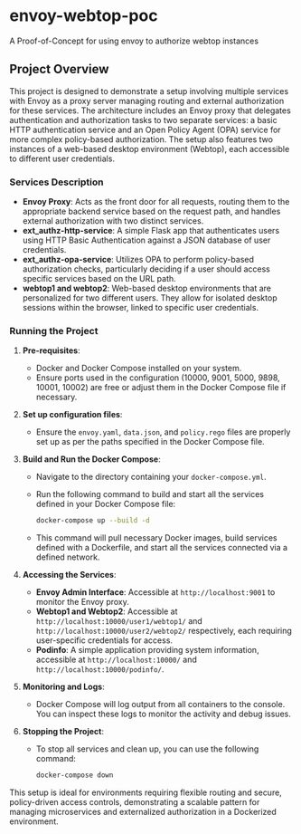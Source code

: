 # envoy-webtop-poc
A Proof-of-Concept for using envoy to authorize webtop instances

## Project Overview

This project is designed to demonstrate a setup involving multiple services with Envoy as a proxy server managing routing and external authorization for these services. The architecture includes an Envoy proxy that delegates authentication and authorization tasks to two separate services: a basic HTTP authentication service and an Open Policy Agent (OPA) service for more complex policy-based authorization. The setup also features two instances of a web-based desktop environment (Webtop), each accessible to different user credentials.

### Services Description

- **Envoy Proxy**: Acts as the front door for all requests, routing them to the appropriate backend service based on the request path, and handles external authorization with two distinct services.
- **ext_authz-http-service**: A simple Flask app that authenticates users using HTTP Basic Authentication against a JSON database of user credentials.
- **ext_authz-opa-service**: Utilizes OPA to perform policy-based authorization checks, particularly deciding if a user should access specific services based on the URL path.
- **webtop1 and webtop2**: Web-based desktop environments that are personalized for two different users. They allow for isolated desktop sessions within the browser, linked to specific user credentials.

### Running the Project

1. **Pre-requisites**:
   - Docker and Docker Compose installed on your system.
   - Ensure ports used in the configuration (10000, 9001, 5000, 9898, 10001, 10002) are free or adjust them in the Docker Compose file if necessary.

2. **Set up configuration files**:
   - Ensure the `envoy.yaml`, `data.json`, and `policy.rego` files are properly set up as per the paths specified in the Docker Compose file.

3. **Build and Run the Docker Compose**:
   - Navigate to the directory containing your `docker-compose.yml`.
   - Run the following command to build and start all the services defined in your Docker Compose file:

     ```bash
     docker-compose up --build -d
     ```

   - This command will pull necessary Docker images, build services defined with a Dockerfile, and start all the services connected via a defined network.

4. **Accessing the Services**:
   - **Envoy Admin Interface**: Accessible at `http://localhost:9001` to monitor the Envoy proxy.
   - **Webtop1 and Webtop2**: Accessible at `http://localhost:10000/user1/webtop1/` and `http://localhost:10000/user2/webtop2/` respectively, each requiring user-specific credentials for access.
   - **Podinfo**: A simple application providing system information, accessible at `http://localhost:10000/` and `http://localhost:10000/podinfo/`.

5. **Monitoring and Logs**:
   - Docker Compose will log output from all containers to the console. You can inspect these logs to monitor the activity and debug issues.

6. **Stopping the Project**:
   - To stop all services and clean up, you can use the following command:

     ```bash
     docker-compose down
     ```

This setup is ideal for environments requiring flexible routing and secure, policy-driven access controls, demonstrating a scalable pattern for managing microservices and externalized authorization in a Dockerized environment.
